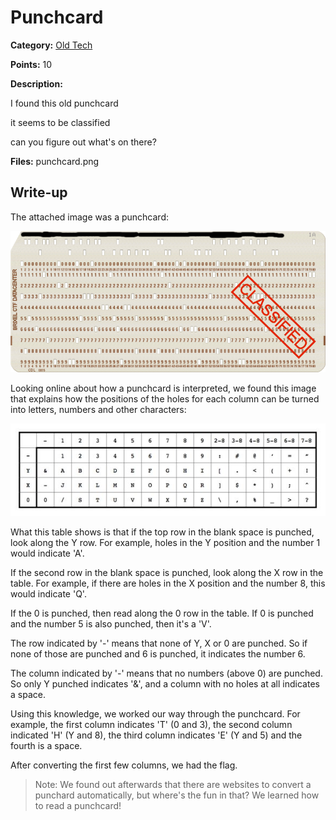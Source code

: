 # Punchcard
**Category:** [Old Tech](../README.md)

**Points:** 10

**Description:**

I found this old punchcard

it seems to be classified

can you figure out what's on there?

**Files:** punchcard.png

## Write-up
The attached image was a punchcard:

![Punchcard](punchcard.png)

Looking online about how a punchcard is interpreted, we found this image that explains how the positions of the holes for each column can be turned into letters, numbers and other characters:

![Puncard code](ebcdpunch.jpg)

What this table shows is that if the top row in the blank space is punched, look along the Y row. For example, holes in the Y position and the number 1 would indicate 'A'.

If the second row in the blank space is punched, look along the X row in the table. For example, if there are holes in the X position and the number 8, this would indicate 'Q'.

If the 0 is punched, then read along the 0 row in the table. If 0 is punched and the number 5 is also punched, then it's a 'V'.

The row indicated by '-' means that none of Y, X or 0 are punched. So if none of those are punched and 6 is punched, it indicates the number 6.

The column indicated by '-' means that no numbers (above 0) are punched. So only Y punched indicates '&', and a column with no holes at all indicates a space.

Using this knowledge, we worked our way through the punchcard. For example, the first column indicates 'T' (0 and 3), the second column indicated 'H' (Y and 8), the third column indicates 'E' (Y and 5) and the fourth is a space.

After converting the first few columns, we had the flag.

> Note: We found out afterwards that there are websites to convert a punchard automatically, but where's the fun in that? We learned how to read a punchcard!
